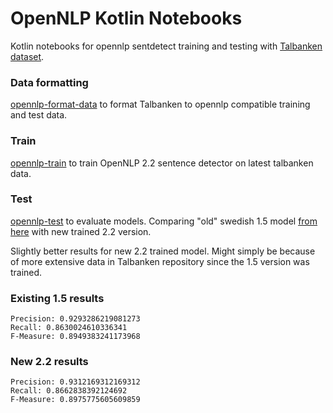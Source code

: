 # OpenNLP Kotlin Notebooks

Kotlin notebooks for opennlp sentdetect training and testing with [Talbanken dataset](https://github.com/UniversalDependencies/UD_Swedish-Talbanken).

### Data formatting
[opennlp-format-data](notebooks/opennlp-format-data.ipynb) to format Talbanken to opennlp compatible training and test data.

### Train
[opennlp-train](notebooks/opennlp-train.ipynb) to train OpenNLP 2.2 sentence detector on latest talbanken data.

### Test
[opennlp-test](notebooks/opennlp-test.ipynb) to evaluate models. 
Comparing "old" swedish 1.5 model [from here](https://opennlp.sourceforge.net/models-1.5/) with new trained 2.2 version.

Slightly better results for new 2.2 trained model. Might simply be because of more extensive data in Talbanken repository since the 1.5 version was trained.

### Existing 1.5 results
```
Precision: 0.9293286219081273
Recall: 0.8630024610336341
F-Measure: 0.8949383241173968
```

### New 2.2 results
```
Precision: 0.9312169312169312
Recall: 0.8662838392124692
F-Measure: 0.8975775605609859
```
